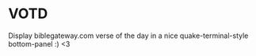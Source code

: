 # VOTD

Display biblegateway.com verse of the day in a nice quake-terminal-style bottom-panel :) <3
